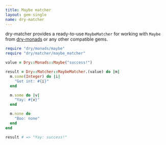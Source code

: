 ```yaml
---
title: Maybe matcher
layout: gem-single
name: dry-matcher
---
```


dry-matcher provides a ready-to-use `MaybeMatcher` for working with `Maybe` from [dry-monads](/gems/dry-monads) or any other compatible gems.

```ruby
require "dry/monads/maybe"
require "dry/matcher/maybe_matcher"

value = Dry::Monads::Maybe("success!")

result = Dry::Matcher::MaybeMatcher.(value) do |m|
  m.some(Integer) do |i|
    "Got int: #{i}"
  end

  m.some do |v|
    "Yay: #{v}"
  end

  m.none do
    "Boo: none"
  end
end

result # => "Yay: success!"
```
